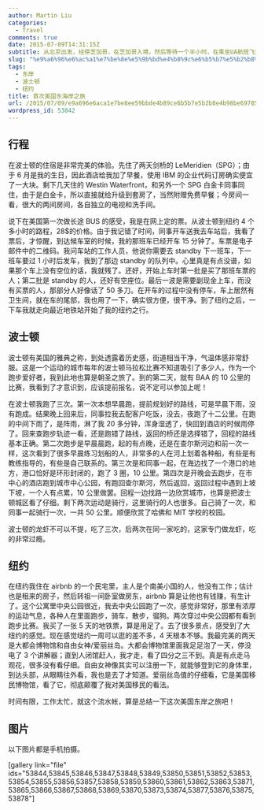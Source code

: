 ```yaml
---
author: Martin Liu
categories:
  - Travel
comments: true
date: 2015-07-09T14:31:15Z
subtitle: 从北京出发，经停芝加哥，在芝加哥入境，然后等待一个半小时，在乘坐UA航班飞波士顿。在波士顿开回5天后，乘坐大巴到纽约。从纽约回来的时候是从新泽西的机场搭乘UA航班，直飞北京。总的来说在定的票，三个航段含税的价格是5500多，以至于来回程24小时几万公里都白飞了，屁股座的快痛成八瓣了，没有积累到一公里的飞程；不过给公司省大钱了。
slug: "%e9%a6%96%e6%ac%a1%e7%be%8e%e5%9b%bd%e4%b8%9c%e6%b5%b7%e5%b2%b8%e4%b9%8b%e6%97%85"
tags:
  - 东岸
  - 波士顿
  - 纽约
title: 首次美国东海岸之旅
url: /2015/07/09/e9a696e6aca1e7be8ee59bbde4b89ce6b5b7e5b2b8e4b98be69785/
wordpress_id: 53842
---
```


## 行程

在波士顿的住宿是非常完美的体验。先住了两天剑桥的 LeMeridien（SPG）；由于 6 月是我的生日，因此酒店给我加了早餐，使用 IBM 的企业代码订房确实便宜了一大块。剩下几天住的 Westin Waterfront，和另外一个 SPG 白金卡同事同住，由于是白金卡，所以直接就给升级到套房了，当然附赠免费早餐；今房间一看，很大的两间房间，各自独立的电视和洗手间。

说下在美国第一次做长途 BUS 的感受，我是在网上定的票。从波士顿到纽约 4 个多小时的路程，28$的价格。由于我记错了时间，同事开车送我去车站后，我看了票后，才惊醒，到达候车室的时候，我的那班车已经开车 15 分钟了。车票是电子邮件中的二维码。我问车站的工作人员，他说你需要去 standby 下一班车，下一班车要过 1 小时后发车，我到了那边 standby 的队列中。心里真是有点没谱，如果那个车上没有空位的话，我就残了。还好，开始上车时第一批是买了那班车票的人；第二批是 standby 的人，还好有空座位。最后一波是需要副现金上车，而没有买票的人，那部分人好像话了 50 多刀。在开车的过程中没有停车，车上居然有卫生间，就在车的尾部，我也用了一下，确实很方便，很干净。到了纽约之后，一下车我就走向最近地铁站开始了我的纽约之行。

## 波士顿

波士顿有美国的雅典之称，到处透露着历史感，街道相当干净，气温体感非常舒服。这是一个运动的城市每年的波士顿马拉松比赛不知道吸引了多少人，作为一个跑步爱好者，我到此地也算是朝圣之旅了。到的第二天，就有 BAA 的 10 公里的比赛，我看到了才意识到，应该提前报名，说不定可以参加上呢！

在波士顿我跑了三次。第一次本想早晨跑，提前规划好的路线，可是早晨下雨，没有跑成。结果晚上回来后，同事拉我去配客户吃饭，没去，夜跑了十二公里。在跑的中间下雨了，是阵雨，淋了我 20 多分钟，浑身湿透了，快回到酒店的时候雨停了。回来查跑步轨迹一看，还是跑错了路线，返回的桥还是选择错了，回程的路线基本正确。第二次跑步是早晨晨跑，起的有点晚，还是在查尔斯河边和前一次一样，这次看到了很多早晨练习划船的人，非常多的人在河上划着各种船，有些是有教练指导的，有些是自己联系的。第三次是和同事一起，在海边找了一个港口的地方，港口恰好是环形封闭的，跑了 3 圈，10 公里。第四次是开晚会去跑步，在市中心的酒店跑到城市中心公园，有跑回查尔斯河，然后返回，返回过程中遇到上坡下坡，一个人有点累，10 公里做罢。回程一边找路一边欣赏城市，也算是把波士顿城区看了仔细。剩下两次运动是骑行，这里骑行的人也很多。自己骑了一次，和同事一起骑行一次，一共 50 公里。顺便欣赏了哈佛和 MIT 学校的校园。

波士顿的龙虾不可以不提，吃了三次，后两次在同一家吃的，这家专门做龙虾，吃的非常过瘾。

## 纽约

在纽约我住在 airbnb 的一个民宅里，主人是个南美小国的人，他没有工作；估计也是租来的房子，然后转祖一间卧室做房东，airbnb 算是让他也有钱赚，有生计了。这个公寓里中央公园很近，我去中央公园跑了一次，感觉非常好，那里有浓厚的运动气息，各种人在里面跑步，骑车，散步，骝狗。两次穿过中央公园都有看到跑步比赛。我买了一张 5 天的地铁票，算是用足了。去了很多景点，感受到了大纽约的感觉。现在感觉纽约一周可以逛的差不多，4 天根本不够。我最完美的两天是大都会博物馆和自由女神/爱丽丝岛。大都会博物馆里面我足足泡了一天，停没电了 3 个讲解器；直到人闭馆赶人，我才走，看了四分之三不到。真是有点走马观花，很多没有看仔细。自由女神像其实可以注册一下，就能够登到它的身体里，到达头部，从眼睛往外看，我也是去了才知道。爱丽丝岛值的仔细看，它是美国移民博物馆，看了它，彻底颠覆了我对美国移民的看法。

时间有限，工作太忙，就这个流水帐，算是总结一下这次美国东岸之旅吧！

## 图片

以下图片都是手机拍摄。

[gallery link="file" ids="53844,53845,53846,53847,53848,53849,53850,53851,53852,53853,53854,53855,53856,53857,53858,53859,53860,53861,53862,53863,53871,53865,53866,53867,53868,53869,53870,53873,53874,53877,53876,53875,53878"]
